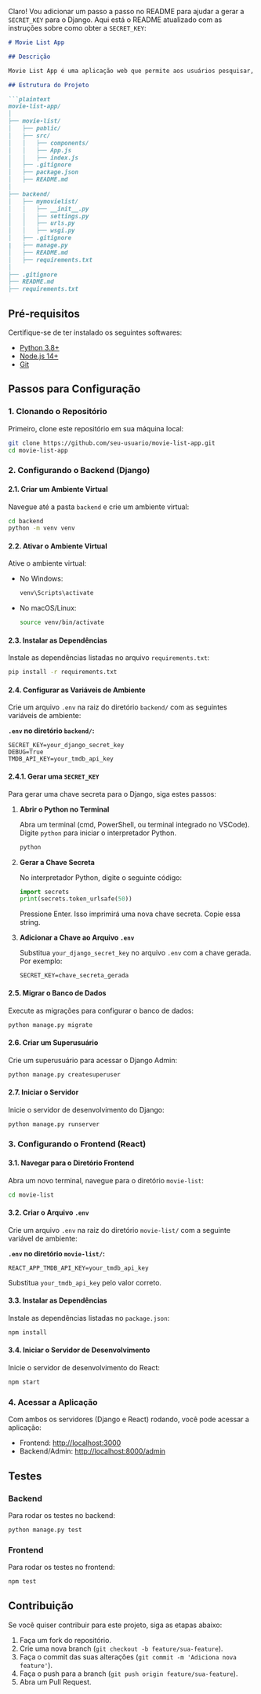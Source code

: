 Claro! Vou adicionar um passo a passo no README para ajudar a gerar a `SECRET_KEY` para o Django. Aqui está o README atualizado com as instruções sobre como obter a `SECRET_KEY`:

```markdown
# Movie List App

## Descrição

Movie List App é uma aplicação web que permite aos usuários pesquisar, salvar e remover filmes em uma lista de favoritos, integrada com a API do The Movie Database (TMDb). O projeto é dividido em dois módulos: um front-end desenvolvido com React.JS e um back-end com Django (Python).

## Estrutura do Projeto

```plaintext
movie-list-app/
│
├── movie-list/
│   ├── public/
│   ├── src/
│   │   ├── components/
│   │   ├── App.js
│   │   ├── index.js
│   ├── .gitignore
│   ├── package.json
│   ├── README.md
│
├── backend/
│   ├── mymovielist/
│   │   ├── __init__.py
│   │   ├── settings.py
│   │   ├── urls.py
│   │   ├── wsgi.py
│   ├── .gitignore
|   ├── manage.py
│   ├── README.md
│   ├── requirements.txt
│
├── .gitignore
├── README.md
├── requirements.txt
```

## Pré-requisitos

Certifique-se de ter instalado os seguintes softwares:

- [Python 3.8+](https://www.python.org/downloads/)
- [Node.js 14+](https://nodejs.org/en/download/)
- [Git](https://git-scm.com/downloads)

## Passos para Configuração

### 1. Clonando o Repositório

Primeiro, clone este repositório em sua máquina local:

```bash
git clone https://github.com/seu-usuario/movie-list-app.git
cd movie-list-app
```

### 2. Configurando o Backend (Django)

#### 2.1. Criar um Ambiente Virtual

Navegue até a pasta `backend` e crie um ambiente virtual:

```bash
cd backend
python -m venv venv
```

#### 2.2. Ativar o Ambiente Virtual

Ative o ambiente virtual:

- No Windows:

  ```bash
  venv\Scripts\activate
  ```

- No macOS/Linux:

  ```bash
  source venv/bin/activate
  ```

#### 2.3. Instalar as Dependências

Instale as dependências listadas no arquivo `requirements.txt`:

```bash
pip install -r requirements.txt
```

#### 2.4. Configurar as Variáveis de Ambiente

Crie um arquivo `.env` na raiz do diretório `backend/` com as seguintes variáveis de ambiente:

**`.env` no diretório `backend/`:**

```plaintext
SECRET_KEY=your_django_secret_key
DEBUG=True
TMDB_API_KEY=your_tmdb_api_key
```

#### 2.4.1. Gerar uma `SECRET_KEY`

Para gerar uma chave secreta para o Django, siga estes passos:

1. **Abrir o Python no Terminal**

   Abra um terminal (cmd, PowerShell, ou terminal integrado no VSCode). Digite `python` para iniciar o interpretador Python.

   ```sh
   python
   ```

2. **Gerar a Chave Secreta**

   No interpretador Python, digite o seguinte código:

   ```python
   import secrets
   print(secrets.token_urlsafe(50))
   ```

   Pressione Enter. Isso imprimirá uma nova chave secreta. Copie essa string.

3. **Adicionar a Chave ao Arquivo `.env`**

   Substitua `your_django_secret_key` no arquivo `.env` com a chave gerada. Por exemplo:

   ```plaintext
   SECRET_KEY=chave_secreta_gerada
   ```

#### 2.5. Migrar o Banco de Dados

Execute as migrações para configurar o banco de dados:

```bash
python manage.py migrate
```

#### 2.6. Criar um Superusuário

Crie um superusuário para acessar o Django Admin:

```bash
python manage.py createsuperuser
```

#### 2.7. Iniciar o Servidor

Inicie o servidor de desenvolvimento do Django:

```bash
python manage.py runserver
```

### 3. Configurando o Frontend (React)

#### 3.1. Navegar para o Diretório Frontend

Abra um novo terminal, navegue para o diretório `movie-list`:

```bash
cd movie-list
```

#### 3.2. Criar o Arquivo `.env`

Crie um arquivo `.env` na raiz do diretório `movie-list/` com a seguinte variável de ambiente:

**`.env` no diretório `movie-list/`:**

```plaintext
REACT_APP_TMDB_API_KEY=your_tmdb_api_key
```

Substitua `your_tmdb_api_key` pelo valor correto.

#### 3.3. Instalar as Dependências

Instale as dependências listadas no `package.json`:

```bash
npm install
```

#### 3.4. Iniciar o Servidor de Desenvolvimento

Inicie o servidor de desenvolvimento do React:

```bash
npm start
```

### 4. Acessar a Aplicação

Com ambos os servidores (Django e React) rodando, você pode acessar a aplicação:

- Frontend: [http://localhost:3000](http://localhost:3000)
- Backend/Admin: [http://localhost:8000/admin](http://localhost:8000/admin)

## Testes

### Backend

Para rodar os testes no backend:

```bash
python manage.py test
```

### Frontend

Para rodar os testes no frontend:

```bash
npm test
```

## Contribuição

Se você quiser contribuir para este projeto, siga as etapas abaixo:

1. Faça um fork do repositório.
2. Crie uma nova branch (`git checkout -b feature/sua-feature`).
3. Faça o commit das suas alterações (`git commit -m 'Adiciona nova feature'`).
4. Faça o push para a branch (`git push origin feature/sua-feature`).
5. Abra um Pull Request.
```
